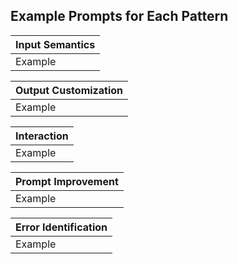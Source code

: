 ## Example Prompts for Each Pattern


| Input Semantics |
|--------|
|Example|

| Output Customization |
|--------|
|Example|

| Interaction |
|--------|
|Example|

| Prompt Improvement  |
|--------|
|Example|

| Error Identification  |
|--------|
|Example|
